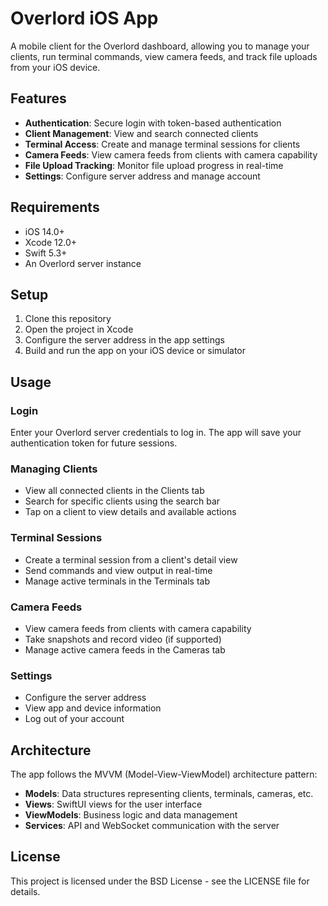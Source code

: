 # Overlord iOS App

A mobile client for the Overlord dashboard, allowing you to manage your clients, run terminal commands, view camera feeds, and track file uploads from your iOS device.

## Features

- **Authentication**: Secure login with token-based authentication
- **Client Management**: View and search connected clients
- **Terminal Access**: Create and manage terminal sessions for clients
- **Camera Feeds**: View camera feeds from clients with camera capability
- **File Upload Tracking**: Monitor file upload progress in real-time
- **Settings**: Configure server address and manage account

## Requirements

- iOS 14.0+
- Xcode 12.0+
- Swift 5.3+
- An Overlord server instance

## Setup

1. Clone this repository
2. Open the project in Xcode
3. Configure the server address in the app settings
4. Build and run the app on your iOS device or simulator

## Usage

### Login

Enter your Overlord server credentials to log in. The app will save your authentication token for future sessions.

### Managing Clients

- View all connected clients in the Clients tab
- Search for specific clients using the search bar
- Tap on a client to view details and available actions

### Terminal Sessions

- Create a terminal session from a client's detail view
- Send commands and view output in real-time
- Manage active terminals in the Terminals tab

### Camera Feeds

- View camera feeds from clients with camera capability
- Take snapshots and record video (if supported)
- Manage active camera feeds in the Cameras tab

### Settings

- Configure the server address
- View app and device information
- Log out of your account

## Architecture

The app follows the MVVM (Model-View-ViewModel) architecture pattern:

- **Models**: Data structures representing clients, terminals, cameras, etc.
- **Views**: SwiftUI views for the user interface
- **ViewModels**: Business logic and data management
- **Services**: API and WebSocket communication with the server

## License

This project is licensed under the BSD License - see the LICENSE file for details. 